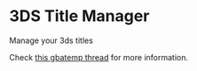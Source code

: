 # 3DS Title Manager
Manage your 3ds titles

Check [this gbatemp thread](https://gbatemp.net/threads/3ds-title-manager-a-simple-batch-tool.459129/) for more information.
